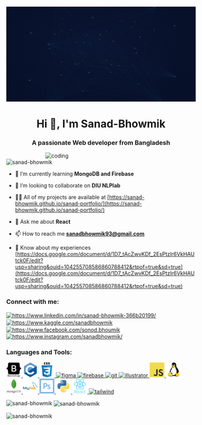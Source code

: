 ![logo](https://github.com/sanad-bhowmik/sanad-bhowmik/blob/main/Blue%20Yellow%20Futuristic%20Virtual%20Technology%20Blog%20Banner.gif)
<h1 align="center">Hi 👋, I'm Sanad-Bhowmik</h1>
<h3 align="center">A passionate Web developer from Bangladesh</h3>

<img align="right" alt="coding" width="400" src="https://camo.githubusercontent.com/cae12fddd9d6982901d82580bdf321d81fb299141098ca1c2d4891870827bf17/68747470733a2f2f6d69726f2e6d656469756d2e636f6d2f6d61782f313336302f302a37513379765349765f7430696f4a2d5a2e676966">

<p align="left"> <img src="https://komarev.com/ghpvc/?username=sanad-bhowmik&label=Profile%20views&color=0e75b6&style=flat" alt="sanad-bhowmik" /> </p>

- 🌱 I’m currently learning **MongoDB and Firebase**

- 👯 I’m looking to collaborate on **DIU NLPlab**

- 👨‍💻 All of my projects are available at [https://sanad-bhowmik.github.io/sanad-portfolio/](https://sanad-bhowmik.github.io/sanad-portfolio/)

- 💬 Ask me about **React**

- 📫 How to reach me **sanadbhowmik93@gmail.com**

- 📄 Know about my experiences [https://docs.google.com/document/d/1D7_tAcZwvKDf_2EsPtzlr6VkHAUtck0F/edit?usp=sharing&ouid=104255708586860788412&rtpof=true&sd=true](https://docs.google.com/document/d/1D7_tAcZwvKDf_2EsPtzlr6VkHAUtck0F/edit?usp=sharing&ouid=104255708586860788412&rtpof=true&sd=true)

<h3 align="left">Connect with me:</h3>
<p align="left">
<a href="https://linkedin.com/in/https://www.linkedin.com/in/sanad-bhowmik-366b20199/" target="blank"><img align="center" src="https://raw.githubusercontent.com/rahuldkjain/github-profile-readme-generator/master/src/images/icons/Social/linked-in-alt.svg" alt="https://www.linkedin.com/in/sanad-bhowmik-366b20199/" height="30" width="40" /></a>
<a href="https://kaggle.com/https://www.kaggle.com/sanadbhowmik" target="blank"><img align="center" src="https://raw.githubusercontent.com/rahuldkjain/github-profile-readme-generator/master/src/images/icons/Social/kaggle.svg" alt="https://www.kaggle.com/sanadbhowmik" height="30" width="40" /></a>
<a href="https://fb.com/https://www.facebook.com/sonod.bhoumik" target="blank"><img align="center" src="https://raw.githubusercontent.com/rahuldkjain/github-profile-readme-generator/master/src/images/icons/Social/facebook.svg" alt="https://www.facebook.com/sonod.bhoumik" height="30" width="40" /></a>
<a href="https://instagram.com/https://www.instagram.com/sanadbhowmik/" target="blank"><img align="center" src="https://raw.githubusercontent.com/rahuldkjain/github-profile-readme-generator/master/src/images/icons/Social/instagram.svg" alt="https://www.instagram.com/sanadbhowmik/" height="30" width="40" /></a>
</p>

<h3 align="left">Languages and Tools:</h3>
<p align="left"> <a href="https://getbootstrap.com" target="_blank" rel="noreferrer"> <img src="https://raw.githubusercontent.com/devicons/devicon/master/icons/bootstrap/bootstrap-plain-wordmark.svg" alt="bootstrap" width="40" height="40"/> </a> <a href="https://www.cprogramming.com/" target="_blank" rel="noreferrer"> <img src="https://raw.githubusercontent.com/devicons/devicon/master/icons/c/c-original.svg" alt="c" width="40" height="40"/> </a> <a href="https://www.w3schools.com/css/" target="_blank" rel="noreferrer"> <img src="https://raw.githubusercontent.com/devicons/devicon/master/icons/css3/css3-original-wordmark.svg" alt="css3" width="40" height="40"/> </a> <a href="https://www.figma.com/" target="_blank" rel="noreferrer"> <img src="https://www.vectorlogo.zone/logos/figma/figma-icon.svg" alt="figma" width="40" height="40"/> </a> <a href="https://firebase.google.com/" target="_blank" rel="noreferrer"> <img src="https://www.vectorlogo.zone/logos/firebase/firebase-icon.svg" alt="firebase" width="40" height="40"/> </a> <a href="https://git-scm.com/" target="_blank" rel="noreferrer"> <img src="https://www.vectorlogo.zone/logos/git-scm/git-scm-icon.svg" alt="git" width="40" height="40"/> </a> <a href="https://www.adobe.com/in/products/illustrator.html" target="_blank" rel="noreferrer"> <img src="https://www.vectorlogo.zone/logos/adobe_illustrator/adobe_illustrator-icon.svg" alt="illustrator" width="40" height="40"/> </a> <a href="https://developer.mozilla.org/en-US/docs/Web/JavaScript" target="_blank" rel="noreferrer"> <img src="https://raw.githubusercontent.com/devicons/devicon/master/icons/javascript/javascript-original.svg" alt="javascript" width="40" height="40"/> </a> <a href="https://www.linux.org/" target="_blank" rel="noreferrer"> <img src="https://raw.githubusercontent.com/devicons/devicon/master/icons/linux/linux-original.svg" alt="linux" width="40" height="40"/> </a> <a href="https://www.mongodb.com/" target="_blank" rel="noreferrer"> <img src="https://raw.githubusercontent.com/devicons/devicon/master/icons/mongodb/mongodb-original-wordmark.svg" alt="mongodb" width="40" height="40"/> </a> <a href="https://www.mysql.com/" target="_blank" rel="noreferrer"> <img src="https://raw.githubusercontent.com/devicons/devicon/master/icons/mysql/mysql-original-wordmark.svg" alt="mysql" width="40" height="40"/> </a> <a href="https://www.photoshop.com/en" target="_blank" rel="noreferrer"> <img src="https://raw.githubusercontent.com/devicons/devicon/master/icons/photoshop/photoshop-line.svg" alt="photoshop" width="40" height="40"/> </a> <a href="https://www.python.org" target="_blank" rel="noreferrer"> <img src="https://raw.githubusercontent.com/devicons/devicon/master/icons/python/python-original.svg" alt="python" width="40" height="40"/> </a> <a href="https://reactjs.org/" target="_blank" rel="noreferrer"> <img src="https://raw.githubusercontent.com/devicons/devicon/master/icons/react/react-original-wordmark.svg" alt="react" width="40" height="40"/> </a> <a href="https://tailwindcss.com/" target="_blank" rel="noreferrer"> <img src="https://www.vectorlogo.zone/logos/tailwindcss/tailwindcss-icon.svg" alt="tailwind" width="40" height="40"/> </a> </p>

<p><img align="left" src="https://github-readme-stats.vercel.app/api/top-langs?username=sanad-bhowmik&show_icons=true&locale=en&layout=compact" alt="sanad-bhowmik" /></p>

<p>&nbsp;<img align="center" src="https://github-readme-stats.vercel.app/api?username=sanad-bhowmik&show_icons=true&locale=en" alt="sanad-bhowmik" /></p>

<p><img align="center" src="https://github-readme-streak-stats.herokuapp.com/?user=sanad-bhowmik&" alt="sanad-bhowmik" /></p>
